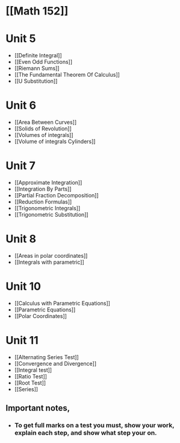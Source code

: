 # [[Math 152]]
# Unit 5
- [[Definite Integral]]
- [[Even Odd Functions]]
- [[Riemann Sums]]
- [[The Fundamental Theorem Of Calculus]]
- [[U Substitution]]

# Unit 6
- [[Area Between Curves]]
- [[Solids of Revolution]]
- [[Volumes of integrals]]
- [[Volume of integrals Cylinders]]

# Unit 7
- [[Approximate Integration]]
- [[Integration By Parts]]
- [[Partial Fraction Decomposition]]
- [[Reduction Formulas]]
- [[Trigonometric Integrals]]
- [[Trigonometric Substitution]]

# Unit 8 
- [[Areas in polar coordinates]]
- [[Integrals with parametric]]

# Unit 10
- [[Calculus with Parametric Equations]]
- [[Parametric Equations]]
- [[Polar Coordinates]]


# Unit 11
- [[Alternating Series Test]]
- [[Convergence and Divergence]]
- [[Integral test]]
- [[Ratio Test]]
- [[Root Test]]
- [[Series]]

## Important notes,


- ### To get full marks on a test you must, show your work, explain each step, and show what step your on.

